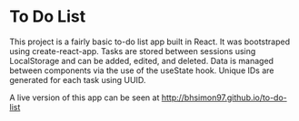 # To Do List

This project is a fairly basic to-do list app built in React. It was bootstraped using create-react-app. Tasks are stored between sessions using LocalStorage and can be added, edited, and deleted. Data is managed between components via the use of the useState hook. Unique IDs are generated for each task using UUID. 

A live version of this app can be seen at http://bhsimon97.github.io/to-do-list
